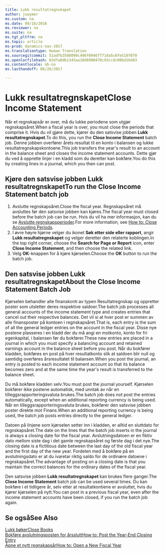 ```yaml
---
title: Lukk resultatregnskapet
author: jswymer
ms.custom: na
ms.date: 09/16/2016
ms.reviewer: na
ms.suite: na
ms.tgt_pltfrm: na
ms.topic: article
ms-prod: dynamics-nav-2017
ms.translationtype: Human Translation
ms.sourcegitcommit: 51adfb3588099c496f0946ff71da5c6fe518f070
ms.openlocfilehash: 83dfa0db1345aa18d6900470c93ccdc00bd1b403
ms.contentlocale: nb-no
ms.lasthandoff: 06/26/2017

---
```

# <a name="close-income-statement"></a><span data-ttu-id="96f16-102">Lukk resultatregnskapet</span><span class="sxs-lookup"><span data-stu-id="96f16-102">Close Income Statement</span></span>
<span data-ttu-id="96f16-103">Når et regnskapsår er over, må du lukke periodene som utgjør regnskapsåret.</span><span class="sxs-lookup"><span data-stu-id="96f16-103">When a fiscal year is over, you must close the periods that comprise it.</span></span> <span data-ttu-id="96f16-104">Hvis du vil gjøre dette, kjører du den satsvise jobben **Lukk resultatregnskapet**.</span><span class="sxs-lookup"><span data-stu-id="96f16-104">To do this, you run the **Close Income Statement** batch job.</span></span> <span data-ttu-id="96f16-105">Denne jobben overfører årets resultat til en konto i balansen og lukke resultatregnskapskontoene.</span><span class="sxs-lookup"><span data-stu-id="96f16-105">This job transfers the year's result to an account in the balance sheet and closes the income statement accounts.</span></span> <span data-ttu-id="96f16-106">Dette gjør du ved å opprette linjer i en kladd som du deretter kan bokføre.</span><span class="sxs-lookup"><span data-stu-id="96f16-106">You do this by creating lines in a journal, which you then can post.</span></span>

## <a name="to-run-the-close-income-statement-batch-job"></a><span data-ttu-id="96f16-107">Kjøre den satsvise jobben Lukk resultatregnskapet</span><span class="sxs-lookup"><span data-stu-id="96f16-107">To run the Close Income Statement batch job</span></span>
1. <span data-ttu-id="96f16-108">Avslutte regnskapsåret.</span><span class="sxs-lookup"><span data-stu-id="96f16-108">Close the fiscal year.</span></span> <span data-ttu-id="96f16-109">Regnskapsåret må avsluttes før den satsvise jobben kan kjøres.</span><span class="sxs-lookup"><span data-stu-id="96f16-109">The fiscal year must closed before the batch job can be run.</span></span> <span data-ttu-id="96f16-110">Hvis du vil ha mer informasjon, kan du se [Avslutte regnskapsperioder](year-close-account-periods.md).</span><span class="sxs-lookup"><span data-stu-id="96f16-110">For more information, see [How to: Close Accounting Periods](year-close-account-periods.md).</span></span>
2. <span data-ttu-id="96f16-111">I øvre høyre hjørne velger du ikonet **Søk etter side eller rapport**, angir **Lukk resultatregnskapet** og velger deretter den relaterte koblingen.</span><span class="sxs-lookup"><span data-stu-id="96f16-111">In the top right corner, choose the **Search for Page or Report** icon, enter **Close Income Statement**, and then choose the related link.</span></span>
3. <span data-ttu-id="96f16-112">Velg **OK**-knappen for å kjøre kjørselen.</span><span class="sxs-lookup"><span data-stu-id="96f16-112">Choose the **OK** button to run the batch job.</span></span>

## <a name="about-the-close-income-statement-batch-job"></a><span data-ttu-id="96f16-113">Den satsvise jobben Lukk resultatregnskapet</span><span class="sxs-lookup"><span data-stu-id="96f16-113">About the Close Income Statement Batch Job</span></span>
<span data-ttu-id="96f16-114">Kjørselen behandler alle finanskonti av typen Resultatregnskap og oppretter poster som utsletter deres respektive saldoer.</span><span class="sxs-lookup"><span data-stu-id="96f16-114">The batch job processes all general accounts of the income statement type and creates entries that cancel out their respective balances.</span></span> <span data-ttu-id="96f16-115">Det vil si at hver post er summen av alle finansposter på kontoen i regnskapsåret.</span><span class="sxs-lookup"><span data-stu-id="96f16-115">That is, each entry is the sum of all the general ledger entries on the account in the fiscal year.</span></span> <span data-ttu-id="96f16-116">Disse nye postene plasseres i en kladd der du må angi en motkonto, konto for fri egenkapital, i balansen før du bokfører.</span><span class="sxs-lookup"><span data-stu-id="96f16-116">These new entries are placed in a journal in which you must specify a balancing account and retained earnings account in the balance sheet before you post.</span></span> <span data-ttu-id="96f16-117">Når du bokfører kladden, bokføres en post på hver resultatkonto slik at saldoen blir null og samtidig overføres årsresultatet til balansen.</span><span class="sxs-lookup"><span data-stu-id="96f16-117">When you post the journal, an entry is posted to each income statement account so that its balance becomes zero and at the same time the year's result is transferred to the balance sheet.</span></span>

<span data-ttu-id="96f16-118">Du må bokføre kladden selv.</span><span class="sxs-lookup"><span data-stu-id="96f16-118">You must post the journal yourself.</span></span> <span data-ttu-id="96f16-119">Kjørselen bokfører ikke postene automatisk, med unntak av når en tilleggsrapporteringsvaluta brukes.</span><span class="sxs-lookup"><span data-stu-id="96f16-119">The batch job does not post the entries automatically, except when an additional reporting currency is being used.</span></span> <span data-ttu-id="96f16-120">Når en tilleggsrapporteringsvaluta brukes, bokfører den satsvise jobben poster direkte mot Finans.</span><span class="sxs-lookup"><span data-stu-id="96f16-120">When an additional reporting currency is being used, the batch job posts entries directly to the general ledger.</span></span>

<span data-ttu-id="96f16-121">Datoen på linjene som kjørselen setter inn i kladden, er alltid en sluttdato for regnskapsåret.</span><span class="sxs-lookup"><span data-stu-id="96f16-121">The date on the lines that the batch job inserts in the journal is always a closing date for the fiscal year.</span></span> <span data-ttu-id="96f16-122">Avslutningsdatoen er en fiktiv dato mellom siste dag i det gamle regnskapsåret og første dag i det nye.</span><span class="sxs-lookup"><span data-stu-id="96f16-122">The closing date is a fictitious date between the last day of the old fiscal year and the first day of the new year.</span></span> <span data-ttu-id="96f16-123">Fordelen med å bokføre på en avslutningsdato er at du ivaretar riktig saldo for de ordinære datoene i regnskapsåret.</span><span class="sxs-lookup"><span data-stu-id="96f16-123">The advantage of posting on a closing date is that you maintain the correct balances for the ordinary dates of the fiscal year.</span></span>

<span data-ttu-id="96f16-124">Den satsvise jobben **Lukk resultatregnskapet** kan brukes flere ganger.</span><span class="sxs-lookup"><span data-stu-id="96f16-124">The **Close Income Statement** batch job can be used several times.</span></span> <span data-ttu-id="96f16-125">Du kan bokføre i et tidligere år, selv etter at resultatkontiene er avsluttet, hvis du kjører kjørselen på nytt.</span><span class="sxs-lookup"><span data-stu-id="96f16-125">You can post in a previous fiscal year, even after the income statement accounts have been closed, if you run the batch job again.</span></span>

## <a name="see-also"></a><span data-ttu-id="96f16-126">Se også</span><span class="sxs-lookup"><span data-stu-id="96f16-126">See Also</span></span>
[<span data-ttu-id="96f16-127">Lukk bøker</span><span class="sxs-lookup"><span data-stu-id="96f16-127">Close Books</span></span>](year-close-books.md)  
[<span data-ttu-id="96f16-128">Bokføre avslutningsposten for årsslutt</span><span class="sxs-lookup"><span data-stu-id="96f16-128">How to: Post the Year-End Closing Entry</span></span>](year-how-post-year-end-close-entry.md)  
[<span data-ttu-id="96f16-129">Åpne et nytt regnskapsår</span><span class="sxs-lookup"><span data-stu-id="96f16-129">How to: Open a New Fiscal Year</span></span>](finance-setup-how-open-new-fiscal-year.md)

